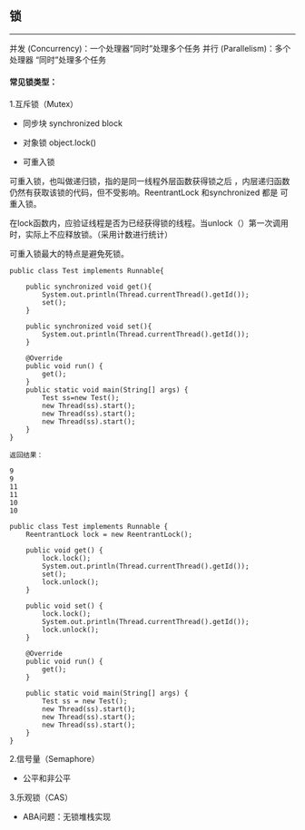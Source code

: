 ## 锁
---

并发 (Concurrency)：一个处理器“同时”处理多个任务
并行 (Parallelism)：多个处理器 “同时”处理多个任务

#### 常见锁类型：

1.互斥锁（Mutex）

* 同步块 synchronized block

* 对象锁 object.lock()

* 可重入锁

可重入锁，也叫做递归锁，指的是同一线程外层函数获得锁之后 ，内层递归函数仍然有获取该锁的代码，但不受影响。ReentrantLock 和synchronized 都是 可重入锁。

在lock函数内，应验证线程是否为已经获得锁的线程。当unlock（）第一次调用时，实际上不应释放锁。（采用计数进行统计）

可重入锁最大的特点是避免死锁。

```
public class Test implements Runnable{

	public synchronized void get(){
		System.out.println(Thread.currentThread().getId());
		set();
	}

	public synchronized void set(){
		System.out.println(Thread.currentThread().getId());
	}

	@Override
	public void run() {
		get();
	}
	public static void main(String[] args) {
		Test ss=new Test();
		new Thread(ss).start();
		new Thread(ss).start();
		new Thread(ss).start();
	}
}

返回结果：

9
9
11
11
10
10

```

```
public class Test implements Runnable {
	ReentrantLock lock = new ReentrantLock();

	public void get() {
		lock.lock();
		System.out.println(Thread.currentThread().getId());
		set();
		lock.unlock();
	}

	public void set() {
		lock.lock();
		System.out.println(Thread.currentThread().getId());
		lock.unlock();
	}

	@Override
	public void run() {
		get();
	}

	public static void main(String[] args) {
		Test ss = new Test();
		new Thread(ss).start();
		new Thread(ss).start();
		new Thread(ss).start();
	}
}
```

2.信号量（Semaphore）

* 公平和非公平

3.乐观锁（CAS）

* ABA问题：无锁堆栈实现
